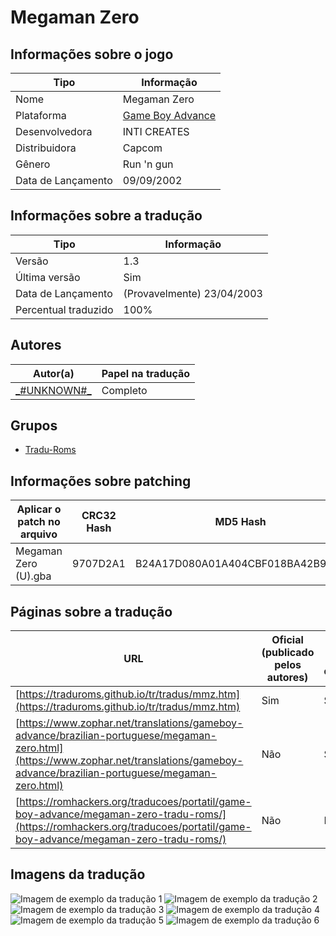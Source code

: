 # Megaman Zero

## Informações sobre o jogo

| Tipo | Informação |
| ----------- | ----------- |
| Nome | Megaman Zero |
| Plataforma | [Game Boy Advance](../) |
| Desenvolvedora | INTI CREATES |
| Distribuidora | Capcom |
| Gênero | Run 'n gun |
| Data de Lançamento | 09/09/2002 |

## Informações sobre a tradução

| Tipo | Informação |
| ----------- | ----------- |
| Versão | 1\.3 |
| Última versão | Sim |
| Data de Lançamento | (Provavelmente) 23/04/2003 |
| Percentual traduzido | 100% |

## Autores

| Autor(a) | Papel na tradução |
| ----------- | ----------- |
| [\_\#UNKNOWN\#\_](../../../autores/unknown/) | Completo |

## Grupos

* [Tradu\-Roms](../../../grupos/tradu-roms/)

## Informações sobre patching

| Aplicar o patch no arquivo | CRC32 Hash | MD5 Hash |
| ----------- | ----------- | ----------- |
| Megaman Zero \(U\)\.gba | 9707D2A1 | B24A17D080A01A404CBF018BA42B9803 |

## Páginas sobre a tradução

| URL | Oficial (publicado pelos autores) | Possuí link de download |
| ----------- | ----------- | ----------- |
| [https://traduroms.github.io/tr/tradus/mmz.htm](https://traduroms.github.io/tr/tradus/mmz.htm) | Sim | Sim |
| [https://www.zophar.net/translations/gameboy-advance/brazilian-portuguese/megaman-zero.html](https://www.zophar.net/translations/gameboy-advance/brazilian-portuguese/megaman-zero.html) | Não | Sim |
| [https://romhackers.org/traducoes/portatil/game-boy-advance/megaman-zero-tradu-roms/](https://romhackers.org/traducoes/portatil/game-boy-advance/megaman-zero-tradu-roms/) | Não | Não |

## Imagens da tradução

![Imagem de exemplo da tradução 1](1.png)
![Imagem de exemplo da tradução 2](2.png)
![Imagem de exemplo da tradução 3](3.png)
![Imagem de exemplo da tradução 4](4.png)
![Imagem de exemplo da tradução 5](5.png)
![Imagem de exemplo da tradução 6](6.png)